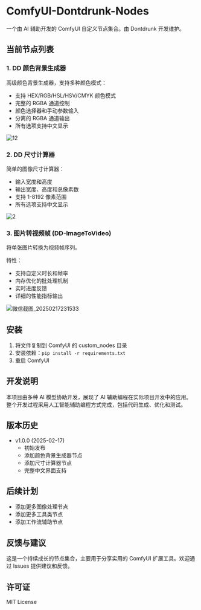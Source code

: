 # ComfyUI-Dontdrunk-Nodes

一个由 AI 辅助开发的 ComfyUI 自定义节点集合。由 Dontdrunk 开发维护。

## 当前节点列表

### 1. DD 颜色背景生成器
高级颜色背景生成器，支持多种颜色模式：
- 支持 HEX/RGB/HSL/HSV/CMYK 颜色模式
- 完整的 RGBA 通道控制
- 颜色选择器和手动参数输入
- 分离的 RGBA 通道输出
- 所有选项支持中文显示
  
![12](https://github.com/user-attachments/assets/8448268a-7f61-477e-9539-3102814843fb)


### 2. DD 尺寸计算器
简单的图像尺寸计算器：
- 输入宽度和高度
- 输出宽度、高度和总像素数
- 支持 1-8192 像素范围
- 所有选项支持中文显示

![2](https://github.com/user-attachments/assets/6f7d2e82-deec-4d21-b5be-87650db0357f)

### 3. 图片转视频帧 (DD-ImageToVideo)
将单张图片转换为视频帧序列。

特性：
- 支持自定义时长和帧率
- 内存优化的批处理机制
- 实时进度反馈
- 详细的性能指标输出

![微信截图_20250217231533](https://github.com/user-attachments/assets/66c05a9c-c33b-4813-b434-d3c5928067c5)

## 安装

1. 将文件复制到 ComfyUI 的 custom_nodes 目录
2. 安装依赖：`pip install -r requirements.txt`
3. 重启 ComfyUI

## 开发说明

本项目由多种 AI 模型协助开发，展现了 AI 辅助编程在实际项目开发中的应用。整个开发过程采用人工智能辅助编程方式完成，包括代码生成、优化和测试。

## 版本历史

- v1.0.0 (2025-02-17)
  - 初始发布
  - 添加颜色背景生成器节点
  - 添加尺寸计算器节点
  - 完整中文界面支持

## 后续计划

- 添加更多图像处理节点
- 添加更多工具类节点
- 添加工作流辅助节点

## 反馈与建议

这是一个持续成长的节点集合，主要用于分享实用的 ComfyUI 扩展工具。欢迎通过 Issues 提供建议和反馈。

## 许可证

MIT License
